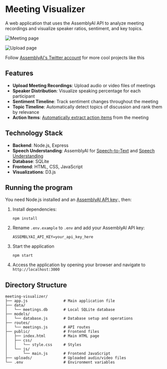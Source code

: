 # Meeting Visualizer

A web application that uses the AssemblyAI API to analyze meeting recordings and visualize speaker ratios, sentiment, and key topics.

![Meeting page](meeting.png)

![Upload page](upload.png)

Follow [AssemblyAI's Twitter account](https://x.com/AssemblyAI) for more cool projects like this

## Features

- **Upload Meeting Recordings**: Upload audio or video files of meetings
- **Speaker Distribution**: Visualize speaking percentage for each participant
- **Sentiment Timeline**: Track sentiment changes throughout the meeting
- **Topic Timeline**: Automatically detect topics of discussion and rank them by relevance
- **Action Items**: [Automatically extract action items](https://www.assemblyai.com/blog/summarize-meetings-llms-python) from the meeting

## Technology Stack

- **Backend**: Node.js, Express
- **Speech Understanding**: AssemblyAI for [Speech-to-Text](https://www.assemblyai.com/products/speech-to-text) and [Speech Understanding](https://www.assemblyai.com/products/speech-understanding)
- **Database**: SQLite
- **Frontend**: HTML, CSS, JavaScript
- **Visualizations**: D3.js

## Running the program

You need Node.js installed and an [AssemblyAI API key](https://www.assemblyai.com/dashboard/signup):, then:

1. Install dependencies:
   ```
   npm install
   ```

2. Rename `.env.example` to `.env` and add your AssemblyAI API key:
   ```
   ASSEMBLYAI_API_KEY=your_api_key_here
   ```

3. Start the application
   ```
   npm start
   ```

4. Access the application by opening your browser and navigate to `http://localhost:3000`


## Directory Structure

```
meeting-visualizer/
├── app.js                # Main application file
├── data/
│   └── meetings.db       # Local SQLite database
├── models/
│   └── database.js       # Database setup and operations
├── routes/
│   └── meetings.js       # API routes
├── public/               # Frontend files
│   ├── index.html        # Main HTML page
│   ├── css/
│   │   └── style.css     # Styles
│   └── js/
│       └── main.js       # Frontend JavaScript
├── uploads/              # Uploaded audio/video files
└── .env                  # Environment variables
```